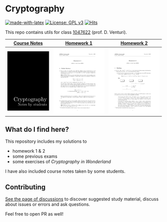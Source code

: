 # Cryptography

[![made-with-latex](https://img.shields.io/badge/Made%20with-LaTeX-008080.svg)](https://www.latex-project.org/)
[![License: GPL v3](https://img.shields.io/badge/License-GPL%20v3-blue.svg)](https://www.gnu.org/licenses/gpl-3.0)
[![Hits](https://hits.seeyoufarm.com/api/count/incr/badge.svg?url=https%3A%2F%2Fgithub.com%2Flrusso96%2FCryptography&icon=readthedocs.svg&icon_color=%23E7E7E7&title=daily%20%2F%20total%20views)](https://hits.seeyoufarm.com)

This repo contains utils for class [1047622](http://danieleventuri.altervista.org/crypto.shtml) (prof. D. Venturi).

|[Course Notes](/Notes/notes.pdf)|[Homework 1](/Homework/hw1.pdf)|[Homework 2](/Homework/hw2.pdf)|
|----------------------------|----------------------------|----------------------------|
| [![Course Notes](/Notes/notes.png)](/Notes/notes.pdf)| [![HW1](/Homework/hw1.png)](/Homework/hw1.pdf)| [![HW2](/Homework/hw2.png)](/Homework/hw2.pdf)|

## What do I find here?

This repository includes my solutions to

* homework 1 & 2
* some previous exams
* some exercises of *Cryptography in Wonderland*

I have also included course notes taken by some students.

## Contributing

[See the page of discussions](https://github.com/lrusso96/Cryptography/discussions) to discover suggested study material, discuss about issues or errors and ask questions.

Feel free to open PR as well!
